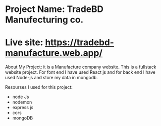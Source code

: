 # Project Name: TradeBD Manufecturing co.
# Live site: https://tradebd-manufacture.web.app/
About My Project: it is a Manufacture company website. This is a fullstack website project. For font end I have used React js and for back end I have used Node-js and store my data in mongodb.

Resourses I used for this project:
* node Js
* nodemon
* express js
* cors
* mongoDB
